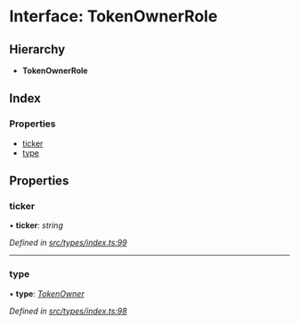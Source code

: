 # Interface: TokenOwnerRole

## Hierarchy

* **TokenOwnerRole**

## Index

### Properties

* [ticker](tokenownerrole.md#ticker)
* [type](tokenownerrole.md#type)

## Properties

###  ticker

• **ticker**: *string*

*Defined in [src/types/index.ts:99](https://github.com/PolymathNetwork/polymesh-sdk/blob/1221e467/src/types/index.ts#L99)*

___

###  type

• **type**: *[TokenOwner](../enums/roletype.md#tokenowner)*

*Defined in [src/types/index.ts:98](https://github.com/PolymathNetwork/polymesh-sdk/blob/1221e467/src/types/index.ts#L98)*

